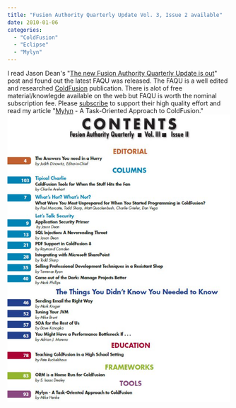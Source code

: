 ```yaml
---
title: "Fusion Authority Quarterly Update Vol. 3, Issue 2 available"
date: 2010-01-06
categories: 
  - "ColdFusion"
  - "Eclipse"
  - "Mylyn"
---
```


I read Jason Dean's "[The new Fusion Authority Quarterly Update is out](http://www.12robots.com/index.cfm/2010/1/5/The-new-Fusion-Authority-Quarterly-Update-is-out)" post and found out the latest FAQU was released. The FAQU is a well edited and researched [ColdFusion](http://en.wikipedia.org/wiki/ColdFusion) publication. There is alot of free material/knowlegde available on the web but FAQU is worth the nominal subscription fee. Please [subscribe](https://secure.houseoffusion.com/Vol3Issue2.cfm) to support their high quality effort and read my article "[Mylyn](http://www.eclipse.org/mylyn/) - A Task-Oriented Approach to ColdFusion." ![](images/tocfaq.jpg)
